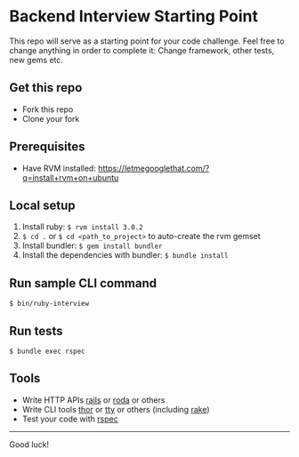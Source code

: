# Backend Interview Starting Point

This repo will serve as a starting point for your code challenge. Feel free to change anything in order to complete it: Change framework, other tests, new gems etc.

## Get this repo

- Fork this repo
- Clone your fork

## Prerequisites
- Have RVM installed: https://letmegooglethat.com/?q=install+rvm+on+ubuntu

## Local setup
1. Install ruby: `$ rvm install 3.0.2`
2. `$ cd .` or `$ cd <path_to_project>` to auto-create the rvm gemset
3. Install bundler: `$ gem install bundler`
4. Install the dependencies with bundler: `$ bundle install`

## Run sample CLI command
`$ bin/ruby-interview`

## Run tests
`$ bundle exec rspec`

## Tools

- Write HTTP APIs [rails](https://rubyonrails.org/) or [roda](https://roda.jeremyevans.net/documentation.html) or others
- Write CLI tools [thor](http://whatisthor.com/) or [tty](https://ttytoolkit.org/) or others (including [rake](https://github.com/ruby/rake))
- Test your code with [rspec](https://rspec.info/)

---

Good luck!
